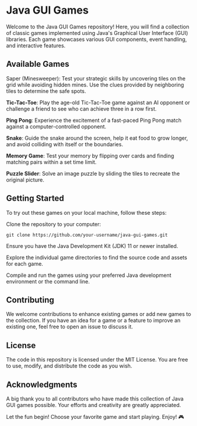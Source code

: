 # Java GUI Games

Welcome to the Java GUI Games repository! Here, you will find a collection of classic games implemented using Java's Graphical User Interface (GUI) libraries. Each game showcases various GUI components, event handling, and interactive features.

## Available Games
Saper (Minesweeper): Test your strategic skills by uncovering tiles on the grid while avoiding hidden mines. Use the clues provided by neighboring tiles to determine the safe spots.

**Tic-Tac-Toe**: Play the age-old Tic-Tac-Toe game against an AI opponent or challenge a friend to see who can achieve three in a row first.

**Ping Pong**: Experience the excitement of a fast-paced Ping Pong match against a computer-controlled opponent.

**Snake**: Guide the snake around the screen, help it eat food to grow longer, and avoid colliding with itself or the boundaries.

**Memory Game**: Test your memory by flipping over cards and finding matching pairs within a set time limit.

**Puzzle Slider**: Solve an image puzzle by sliding the tiles to recreate the original picture.

## Getting Started
To try out these games on your local machine, follow these steps:

Clone the repository to your computer:

```
git clone https://github.com/your-username/java-gui-games.git
```
Ensure you have the Java Development Kit (JDK) 11 or newer installed.

Explore the individual game directories to find the source code and assets for each game.

Compile and run the games using your preferred Java development environment or the command line.

## Contributing
We welcome contributions to enhance existing games or add new games to the collection. If you have an idea for a game or a feature to improve an existing one, feel free to open an issue to discuss it.

## License
The code in this repository is licensed under the MIT License. You are free to use, modify, and distribute the code as you wish.

## Acknowledgments
A big thank you to all contributors who have made this collection of Java GUI games possible. Your efforts and creativity are greatly appreciated.

Let the fun begin! Choose your favorite game and start playing. Enjoy! 🎮
